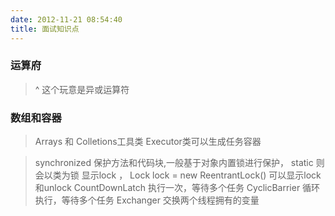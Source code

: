 ```yaml
---
date: 2012-11-21 08:54:40
title: 面试知识点
---
```



### 运算府

> ^ 这个玩意是异或运算符

### 数组和容器

> Arrays 和 Colletions工具类
   Executor类可以生成任务容器
   
>  synchronized 保护方法和代码块,一般基于对象内置锁进行保护， static 则会以类为锁
> 显示lock ， Lock lock = new ReentrantLock() 可以显示lock和unlock
> CountDownLatch 执行一次，等待多个任务
   CyclicBarrier  循环执行，等待多个任务
   Exchanger 交换两个线程拥有的变量
    